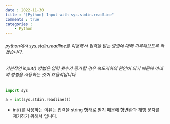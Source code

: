 ```yaml
---
date : 2022-11-30
title : "[Python] Input with sys.stdin.readline"
comments : true
categories : 
    - Python
---
```


###### python에서 sys.stdin.readline를 이용해서 입력을 받는 방법에 대해 기록해보도록 하겠습니다.
###### 기본적인 input() 방법은 입력 횟수가 증가할 경우 속도저하의 원인이 되기 때문에 아래의 방법을 사용하는 것이 효율적입니다.

```python
import sys

a = int(sys.stdin.readline())
```

* int()를 사용하는 이유는 입력을 string 형태로 받기 때문에 형변환과 개행 문자를 제거하기 위해서 입니다.
